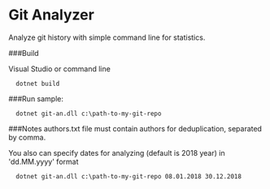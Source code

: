 # Git Analyzer

Analyze git history with simple command line for statistics.

###Build

Visual Studio or command line

      dotnet build

###Run sample:

      dotnet git-an.dll c:\path-to-my-git-repo

###Notes
authors.txt file must contain authors for deduplication, separated by comma.

You also can specify dates for analyzing (default is 2018 year) in 'dd.MM.yyyy' format

      dotnet git-an.dll c:\path-to-my-git-repo 08.01.2018 30.12.2018
